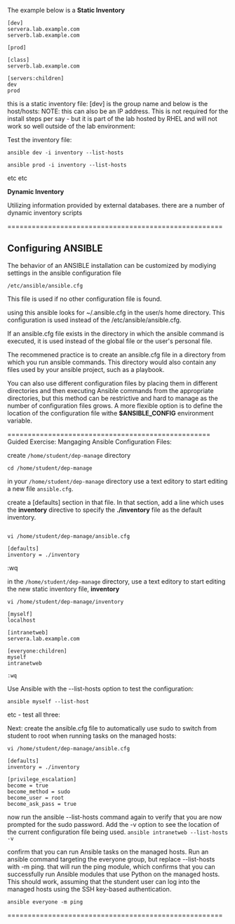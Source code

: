 The example below is a **Static Inventory**

```
[dev]
servera.lab.example.com
serverb.lab.example.com

[prod]

[class]
serverb.lab.example.com

[servers:children]
dev
prod
```
this is a static inventory file: [dev] is the group name and below is the host/hosts: NOTE: this can also be an IP address. This is not required for the install steps per say - but it is part of the lab hosted by RHEL and will not work so well outside of the lab environment:

Test the inventory file:

`ansible dev -i inventory --list-hosts`

`ansible prod -i inventory --list-hosts`

etc etc

**Dynamic Inventory**

Utilizing information provided by external databases. there are a number of dynamic inventory scripts


=====================================================

## Configuring ANSIBLE

The behavior of an ANSIBLE installation can be customized by modiying settings in the ansible configuration file

`/etc/ansible/ansible.cfg`

This file is used if no other configuration file is found.

using this ansible looks for ~/.ansible.cfg in the user/s home directory. This configuration is used instead of the /etc/ansible/ansible.cfg.

If an ansible.cfg file exists in the directory in which the ansible command is executed, it is used instead of the global file or the user's personal file.

The recommened practice is to create an ansible.cfg file in a directory from which you run ansible commands. This directory would also contain any files used by your ansible project, such as a playbook.

You can also use different configuration files by placing them in different directories and then executing Ansible commands from the appropriate directories, but this method can be restrictive and hard to manage as the number of configuration files grows. A more flexible option is to define the location of the configuration file withe **$ANSIBLE_CONFIG** environment variable.

==================================================
Guided Exercise: Mangaging Ansible Configuration Files:

create `/home/student/dep-manage` directory

`cd /home/student/dep-manage`

in your  `/home/student/dep-manage` directory use a text editory to start editing a new file `ansible.cfg`.

create a [defaults] section in that file. In that section, add a line which uses the **inventory** directive to specify the **./inventory** file as the default inventory.

```

vi /home/student/dep-manage/ansible.cfg

[defaults]
inventory = ./inventory
```
:wq

in the `/home/student/dep-manage` directory, use a text editory to start editing the new static inventory file, **inventory**

```
vi /home/student/dep-manage/inventory

[myself]
localhost

[intranetweb]
servera.lab.example.com

[everyone:children]
myself
intranetweb

:wq
```

Use Ansible with the --list-hosts option to test the configuration:

`ansible myself --list-host`

etc - test all three:

Next: create the ansible.cfg file to automatically use sudo to switch from student to root when running tasks on the managed hosts:

```
vi /home/student/dep-manage/ansible.cfg

[defaults]
inventory = ./inventory

[privilege_escalation]
become = true
become_method = sudo
become_user = root
become_ask_pass = true
```

now run the ansible --list-hosts command again to verify that you are now prompted for the sudo password. Add the -v option to see the location of the current configuration file being used.
`ansible intranetweb --list-hosts -v`

confirm that you can run Ansible tasks on the managed hosts. Run an ansible command targeting the everyone group, but replace --list-hosts with -m ping. that will run the ping module, which confirms  that you can successfully run Ansible modules that use Python on the managed hosts. This should work, assuming that the stundent user can log into the managed hosts using the SSH key-based authentication.

`ansible everyone -m ping`


=====================================================
